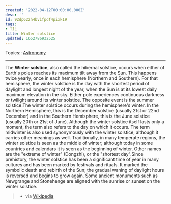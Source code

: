 ```yaml
---
created: '2022-04-12T00:00:00.000Z'
desc: ''
id: 92dp62zh4bvifpdf4pixk19
tags:
- TIL
title: Winter solstice
updated: 1652786932525
---
```

   
Topics::  [Astronomy](/not_created.md)   
   
   
---   
   
The **Winter solstice**, also called the hibernal solstice, occurs when either of Earth's poles reaches its maximum tilt away from the Sun. This happens twice yearly, once in each hemisphere (Northern and Southern). For that hemisphere, the winter solstice is the day with the shortest period of daylight and longest night of the year, when the Sun is at its lowest daily maximum elevation in the sky. Either pole experiences continuous darkness or twilight around its winter solstice. The opposite event is the summer solstice.The winter solstice occurs during the hemisphere's winter. In the Northern Hemisphere, this is the December solstice (usually 21st or 22nd December) and in the Southern Hemisphere, this is the June solstice (usually 20th or 21st of June). Although the winter solstice itself lasts only a moment, the term also refers to the day on which it occurs.  The term midwinter is also used synonymously with the winter solstice, although it carries other meanings as well. Traditionally, in many temperate regions, the winter solstice is seen as the middle of winter; although today in some countries and calendars it is seen as the beginning of winter. Other names are the "extreme of winter" (Dongzhi), or the "shortest day".Since prehistory, the winter solstice has been a significant time of year in many cultures and has been marked by festivals and rituals. It marked the symbolic death and rebirth of the Sun; the gradual waning of daylight hours is reversed and begins to grow again. Some ancient monuments such as Newgrange and Stonehenge are aligned with the sunrise or sunset on the winter solstice.    
> - via [Wikipedia](https://en.wikipedia.org/wiki/Winter%20solstice)